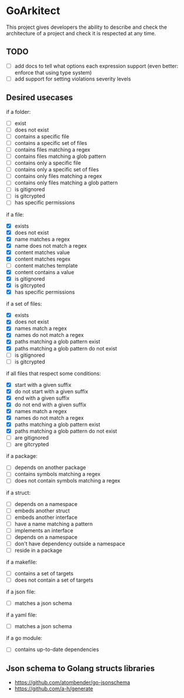 # GoArkitect

This project gives developers the ability to describe and check the architecture of a project and check it is respected at any time.

## TODO

- [ ] add docs to tell what options each expression support (even better: enforce that using type system)
- [ ] add support for setting violations severity levels

## Desired usecases

if a folder:
- [ ] exist
- [ ] does not exist
- [ ] contains a specific file
- [ ] contains a specific set of files
- [ ] contains files matching a regex
- [ ] contains files matching a glob pattern
- [ ] contains only a specific file
- [ ] contains only a specific set of files
- [ ] contains only files matching a regex
- [ ] contains only files matching a glob pattern
- [ ] is gitignored
- [ ] is gitcrypted
- [ ] has specific permissions

if a file:
- [x] exists
- [x] does not exist
- [x] name matches a regex
- [x] name does not match a regex
- [x] content matches value
- [x] content matches regex
- [ ] content matches template
- [x] content contains a value
- [x] is gitignored
- [x] is gitcrypted
- [x] has specific permissions

if a set of files:
- [x] exists
- [x] does not exist
- [x] names match a regex
- [x] names do not match a regex
- [x] paths matching a glob pattern exist
- [x] paths matching a glob pattern do not exist
- [ ] is gitignored
- [ ] is gitcrypted

if all files that respect some conditions:
- [x] start with a given suffix
- [x] do not start with a given suffix
- [x] end with a given suffix
- [x] do not end with a given suffix
- [x] names match a regex
- [x] names do not match a regex
- [x] paths matching a glob pattern exist
- [x] paths matching a glob pattern do not exist
- [ ] are gitignored
- [ ] are gitcrypted

if a package:
- [ ] depends on another package
- [ ] contains symbols matching a regex
- [ ] does not contain symbols matching a regex

if a struct:
- [ ] depends on a namespace
- [ ] embeds another struct
- [ ] embeds another interface
- [ ] have a name matching a pattern
- [ ] implements an interface
- [ ] depends on a namespace
- [ ] don't have dependency outside a namespace
- [ ] reside in a package

if a makefile:
- [ ] contains a set of targets
- [ ] does not contain a set of targets

if a json file:
- [ ] matches a json schema

if a yaml file:
- [ ] matches a json schema

if a go module:
- [ ] contains up-to-date dependencies

## Json schema to Golang structs libraries

- https://github.com/atombender/go-jsonschema
- https://github.com/a-h/generate
